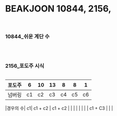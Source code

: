 # BEAKJOON 10844, 2156, 


​	

### 10844_쉬운 계단 수

```python

```

​	

### 2156_포도주 시식

```python

```

| 포도주 | 6    | 10   | 13   | 8    | 8    | 1    |
| ------ | ---- | ---- | ---- | ---- | ---- | ---- |
| 넘버링 | c1   | c2   | c3   | c4   | c5   | c6   |

|경우의 수|   c1| c1 + c2  |  c1 + c2  |   |   |   |
|       |  |        |  c1 + C3 |   |      |    	
